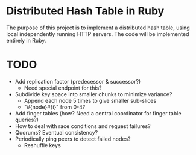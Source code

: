 # Distributed Hash Table in Ruby

The purpose of this project is to implement a distributed hash table, using
local independently running HTTP servers. The code will be implemented entirely
in Ruby.

# TODO
* Add replication factor (predecessor & successor?)
  * Need special endpoint for this?
* Subdivide key space into smaller chunks to minimize variance?
  * Append each node 5 times to give smaller sub-slices
  * "#{node}#{i}" from 0-4?
* Add finger tables (how? Need a central coordinator for finger table queries?)
* How to deal with race conditions and request failures?
* Quorums? Eventual consistency?
* Periodically ping peers to detect failed nodes?
  * Reshuffle keys
